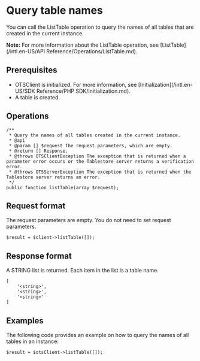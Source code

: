 # Query table names

You can call the ListTable operation to query the names of all tables that are created in the current instance.

**Note:** For more information about the ListTable operation, see [ListTable](/intl.en-US/API Reference/Operations/ListTable.md).

## Prerequisites

-   OTSClient is initialized. For more information, see [Initialization](/intl.en-US/SDK Reference/PHP SDK/Initialization.md).
-   A table is created.

## Operations

```
/**
 * Query the names of all tables created in the current instance.
 * @api
 * @param [] $request The request parameters, which are empty.
 * @return [] Response. 
 * @throws OTSClientException The exception that is returned when a parameter error occurs or the Tablestore server returns a verification error.
 * @throws OTSServerException The exception that is returned when the Tablestore server returns an error.
 */
public function listTable(array $request); 
```

## Request format

The request parameters are empty. You do not need to set request parameters.

```
$result = $client->listTable([]);   
```

## Response format

A STRING list is returned. Each item in the list is a table name.

```
[
    '<string>',
    '<string>',
    '<string>'
]        
```

## Examples

The following code provides an example on how to query the names of all tables in an instance:

```
$result = $otsClient->listTable([]);         
```

